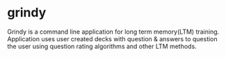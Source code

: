 # grindy
Grindy is a command line application for long term memory(LTM) training. Application uses user created decks with question & answers to question the user using question rating algorithms and other LTM methods.
